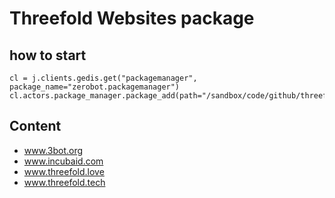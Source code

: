 # Threefold Websites package

## how to start
```
cl = j.clients.gedis.get("packagemanager", package_name="zerobot.packagemanager")
cl.actors.package_manager.package_add(path="/sandbox/code/github/threefoldtech/jumpscaleX_threebot/ThreeBotPackages/threefold/websites/")
```

## Content
* www.3bot.org
* www.incubaid.com
* www.threefold.love
* www.threefold.tech
